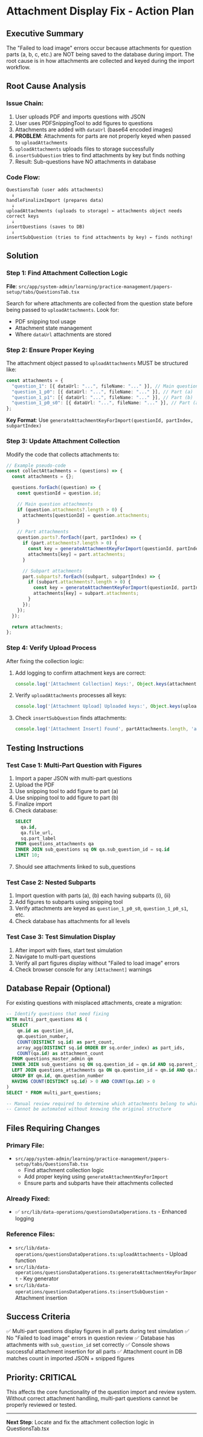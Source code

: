 # Attachment Display Fix - Action Plan

## Executive Summary

The "Failed to load image" errors occur because attachments for question parts (a, b, c, etc.) are NOT being saved to the database during import. The root cause is in how attachments are collected and keyed during the import workflow.

## Root Cause Analysis

### Issue Chain:
1. User uploads PDF and imports questions with JSON
2. User uses PDFSnippingTool to add figures to questions
3. Attachments are added with `dataUrl` (base64 encoded images)
4. **PROBLEM**: Attachments for parts are not properly keyed when passed to `uploadAttachments`
5. `uploadAttachments` uploads files to storage successfully
6. `insertSubQuestion` tries to find attachments by key but finds nothing
7. Result: Sub-questions have NO attachments in database

### Code Flow:
```
QuestionsTab (user adds attachments)
  ↓
handleFinalizeImport (prepares data)
  ↓
uploadAttachments (uploads to storage) ← attachments object needs correct keys
  ↓
insertQuestions (saves to DB)
  ↓
insertSubQuestion (tries to find attachments by key) ← finds nothing!
```

## Solution

### Step 1: Find Attachment Collection Logic

**File**: `src/app/system-admin/learning/practice-management/papers-setup/tabs/QuestionsTab.tsx`

Search for where attachments are collected from the question state before being passed to `uploadAttachments`. Look for:
- PDF snipping tool usage
- Attachment state management
- Where `dataUrl` attachments are stored

### Step 2: Ensure Proper Keying

The attachment object passed to `uploadAttachments` MUST be structured like:

```typescript
const attachments = {
  "question_1": [{ dataUrl: "...", fileName: "..." }], // Main question
  "question_1_p0": [{ dataUrl: "...", fileName: "..." }], // Part (a)
  "question_1_p1": [{ dataUrl: "...", fileName: "..." }], // Part (b)
  "question_1_p0_s0": [{ dataUrl: "...", fileName: "..." }], // Part (a), subpart (i)
};
```

**Key Format**: Use `generateAttachmentKeyForImport(questionId, partIndex, subpartIndex)`

### Step 3: Update Attachment Collection

Modify the code that collects attachments to:

```typescript
// Example pseudo-code
const collectAttachments = (questions) => {
  const attachments = {};

  questions.forEach((question) => {
    const questionId = question.id;

    // Main question attachments
    if (question.attachments?.length > 0) {
      attachments[questionId] = question.attachments;
    }

    // Part attachments
    question.parts?.forEach((part, partIndex) => {
      if (part.attachments?.length > 0) {
        const key = generateAttachmentKeyForImport(questionId, partIndex);
        attachments[key] = part.attachments;
      }

      // Subpart attachments
      part.subparts?.forEach((subpart, subpartIndex) => {
        if (subpart.attachments?.length > 0) {
          const key = generateAttachmentKeyForImport(questionId, partIndex, subpartIndex);
          attachments[key] = subpart.attachments;
        }
      });
    });
  });

  return attachments;
};
```

### Step 4: Verify Upload Process

After fixing the collection logic:

1. Add logging to confirm attachment keys are correct:
   ```typescript
   console.log('[Attachment Collection] Keys:', Object.keys(attachments));
   ```

2. Verify `uploadAttachments` processes all keys:
   ```typescript
   console.log('[Attachment Upload] Uploaded keys:', Object.keys(uploadedAttachments));
   ```

3. Check `insertSubQuestion` finds attachments:
   ```typescript
   console.log('[Attachment Insert] Found', partAttachments.length, 'attachments for', partLabel);
   ```

## Testing Instructions

### Test Case 1: Multi-Part Question with Figures

1. Import a paper JSON with multi-part questions
2. Upload the PDF
3. Use snipping tool to add figure to part (a)
4. Use snipping tool to add figure to part (b)
5. Finalize import
6. Check database:
   ```sql
   SELECT
     qa.id,
     qa.file_url,
     sq.part_label
   FROM questions_attachments qa
   INNER JOIN sub_questions sq ON qa.sub_question_id = sq.id
   LIMIT 10;
   ```
7. Should see attachments linked to sub_questions

### Test Case 2: Nested Subparts

1. Import question with parts (a), (b) each having subparts (i), (ii)
2. Add figures to subparts using snipping tool
3. Verify attachments are keyed as `question_1_p0_s0`, `question_1_p0_s1`, etc.
4. Check database has attachments for all levels

### Test Case 3: Test Simulation Display

1. After import with fixes, start test simulation
2. Navigate to multi-part questions
3. Verify all part figures display without "Failed to load image" errors
4. Check browser console for any `[Attachment]` warnings

## Database Repair (Optional)

For existing questions with misplaced attachments, create a migration:

```sql
-- Identify questions that need fixing
WITH multi_part_questions AS (
  SELECT
    qm.id as question_id,
    qm.question_number,
    COUNT(DISTINCT sq.id) as part_count,
    array_agg(DISTINCT sq.id ORDER BY sq.order_index) as part_ids,
    COUNT(qa.id) as attachment_count
  FROM questions_master_admin qm
  INNER JOIN sub_questions sq ON sq.question_id = qm.id AND sq.parent_id IS NULL
  LEFT JOIN questions_attachments qa ON qa.question_id = qm.id AND qa.sub_question_id IS NULL
  GROUP BY qm.id, qm.question_number
  HAVING COUNT(DISTINCT sq.id) > 0 AND COUNT(qa.id) > 0
)
SELECT * FROM multi_part_questions;

-- Manual review required to determine which attachments belong to which parts
-- Cannot be automated without knowing the original structure
```

## Files Requiring Changes

### Primary File:
- `src/app/system-admin/learning/practice-management/papers-setup/tabs/QuestionsTab.tsx`
  - Find attachment collection logic
  - Add proper keying using `generateAttachmentKeyForImport`
  - Ensure parts and subparts have their attachments collected

### Already Fixed:
- ✅ `src/lib/data-operations/questionsDataOperations.ts` - Enhanced logging

### Reference Files:
- `src/lib/data-operations/questionsDataOperations.ts:uploadAttachments` - Upload function
- `src/lib/data-operations/questionsDataOperations.ts:generateAttachmentKeyForImport` - Key generator
- `src/lib/data-operations/questionsDataOperations.ts:insertSubQuestion` - Attachment insertion

## Success Criteria

✅ Multi-part questions display figures in all parts during test simulation
✅ No "Failed to load image" errors in question review
✅ Database has attachments with `sub_question_id` set correctly
✅ Console shows successful attachment insertion for all parts
✅ Attachment count in DB matches count in imported JSON + snipped figures

## Priority: CRITICAL

This affects the core functionality of the question import and review system. Without correct attachment handling, multi-part questions cannot be properly reviewed or tested.

---

**Next Step**: Locate and fix the attachment collection logic in QuestionsTab.tsx

